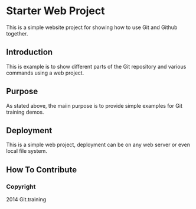 # Starter Web Project

This is a simple website project for showing how to use Git and Github together.

## Introduction

This is example is to show different parts of the Git repository and various commands using a web project.

## Purpose

As stated above, the maiin purpose is to provide simple examples for Git training demos.

## Deployment

This is a simple web project, deployment can be on any web server or even local file system.

## How To Contribute

### Copyright

2014 Git.training
